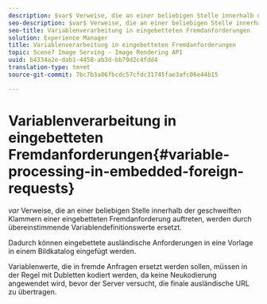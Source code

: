 ```yaml
---
description: $var$ Verweise, die an einer beliebigen Stelle innerhalb der geschweiften Klammern einer eingebetteten Fremdanforderung auftreten, werden durch übereinstimmende Variablendefinitionswerte ersetzt.
seo-description: $var$ Verweise, die an einer beliebigen Stelle innerhalb der geschweiften Klammern einer eingebetteten Fremdanforderung auftreten, werden durch übereinstimmende Variablendefinitionswerte ersetzt.
seo-title: Variablenverarbeitung in eingebetteten Fremdanforderungen
solution: Experience Manager
title: Variablenverarbeitung in eingebetteten Fremdanforderungen
topic: Scene7 Image Serving - Image Rendering API
uuid: b4334a2e-dab1-4458-ab3d-bb79d2c4fdd4
translation-type: tm+mt
source-git-commit: 7bc7b3a86fbcdc57cfdc31745fae3afc06e44b15

---
```



# Variablenverarbeitung in eingebetteten Fremdanforderungen{#variable-processing-in-embedded-foreign-requests}

$var$ Verweise, die an einer beliebigen Stelle innerhalb der geschweiften Klammern einer eingebetteten Fremdanforderung auftreten, werden durch übereinstimmende Variablendefinitionswerte ersetzt.

Dadurch können eingebettete ausländische Anforderungen in eine Vorlage in einem Bildkatalog eingefügt werden.

Variablenwerte, die in fremde Anfragen ersetzt werden sollen, müssen in der Regel mit Dubletten kodiert werden, da keine Neukodierung angewendet wird, bevor der Server versucht, die finale ausländische URL zu übertragen.
